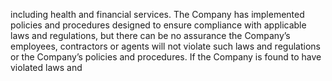 including health and financial services. The Company has implemented policies and procedures designed to ensure compliance
with applicable laws and regulations, but there can be no assurance the Company’s employees, contractors or agents will not
violate such laws and regulations or the Company’s policies and procedures. If the Company is found to have violated laws and